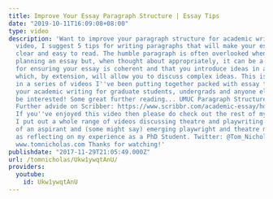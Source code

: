 ```yaml
---
title: Improve Your Essay Paragraph Structure | Essay Tips
date: "2019-10-11T16:09:08+08:00"
type: video
description: 'Want to improve your paragraph structure for academic writing? In this
  video, I suggest 5 tips for writing paragraphs that will make your essay concise,
  clear and easy to read. The humble paragraph is often overlooked when it comes to
  planning an essay but, when thought about appropriately, it can be a great tool
  for ensuring your essay is coherent and that you introduce ideas in a simple manner
  which, by extension, will allow you to discuss complex ideas. This is the latest
  in a series of videos I''ve been putting together packed with essay tips for improving
  your academic writing for graduate students, undergrads and anyone else who might
  be interested! Some great further reading... UMUC Paragraph Structure Guide: http://www.umuc.edu/current-students/learning-resources/writing-center/writing-resources/parts-of-an-essay/paragraph-structure.cfm
  Further advide on Scribber: https://www.scribbr.com/academic-essay/how-to-structure-a-paragraph-in-an-academic-essay/
  If you''ve enjoyed this video then please do check out the rest of my channel where
  I put out a whole range of videos discussing theatre and playwriting from the perspective
  of an aspirant and (some might say) emerging playwright and theatre maker as well
  as reflecting on my experience as a PhD Student. Twitter: @Tom_Nicholas Website:
  www.tomnicholas.com Thanks for watching!'
publishdate: "2017-11-29T21:05:49.000Z"
url: /tomnicholas/Ukw1ywqtAnU/
providers:
  youtube:
    id: Ukw1ywqtAnU
---
```

